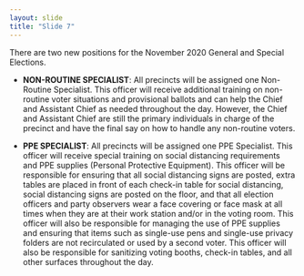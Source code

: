 ```yaml
---
layout: slide
title: "Slide 7"
---
```


There are two new positions for the November 2020 General and Special Elections.

- **NON-ROUTINE SPECIALIST**: All precincts will be assigned one Non-Routine Specialist. This officer will receive additional training on non-routine voter situations and provisional ballots and can help the Chief and Assistant Chief as needed throughout the day. However, the Chief and Assistant Chief are still the primary individuals in charge of the precinct and have the final say on how to handle any non-routine voters.

- **PPE SPECIALIST**: All precincts will be assigned one PPE Specialist. This officer will receive special training on social distancing requirements and PPE supplies (Personal Protective Equipment). This officer will be responsible for ensuring that all social distancing signs are posted, extra tables are placed in front of each check-in table for social distancing, social distancing signs are posted on the floor, and that all election officers and party observers wear a face covering or face mask at all times when they are at their work station and/or in the voting room. This officer will also be responsible for managing the use of PPE supplies and ensuring that items such as single-use pens and single-use privacy folders are not recirculated or used by a second voter. This officer will also be responsible for sanitizing voting booths, check-in tables, and all other surfaces throughout the day.